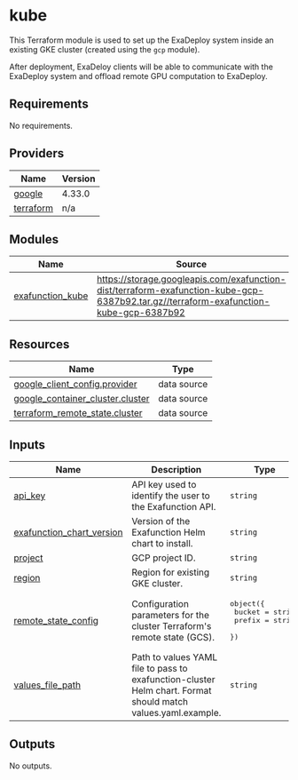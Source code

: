 # kube

This Terraform module is used to set up the ExaDeploy system inside an existing GKE cluster (created using the `gcp` module).

After deployment, ExaDeloy clients will be able to communicate with the ExaDeploy system and offload remote GPU computation to ExaDeploy.

<!-- BEGIN_TF_DOCS -->
## Requirements

No requirements.

## Providers

| Name | Version |
|------|---------|
| <a name="provider_google"></a> [google](#provider\_google) | 4.33.0 |
| <a name="provider_terraform"></a> [terraform](#provider\_terraform) | n/a |

## Modules

| Name | Source | Version |
|------|--------|---------|
| <a name="module_exafunction_kube"></a> [exafunction\_kube](#module\_exafunction\_kube) | https://storage.googleapis.com/exafunction-dist/terraform-exafunction-kube-gcp-6387b92.tar.gz//terraform-exafunction-kube-gcp-6387b92 | n/a |

## Resources

| Name | Type |
|------|------|
| [google_client_config.provider](https://registry.terraform.io/providers/hashicorp/google/latest/docs/data-sources/client_config) | data source |
| [google_container_cluster.cluster](https://registry.terraform.io/providers/hashicorp/google/latest/docs/data-sources/container_cluster) | data source |
| [terraform_remote_state.cluster](https://registry.terraform.io/providers/hashicorp/terraform/latest/docs/data-sources/remote_state) | data source |

## Inputs

| Name | Description | Type | Default | Required |
|------|-------------|------|---------|:--------:|
| <a name="input_api_key"></a> [api\_key](#input\_api\_key) | API key used to identify the user to the Exafunction API. | `string` | n/a | yes |
| <a name="input_exafunction_chart_version"></a> [exafunction\_chart\_version](#input\_exafunction\_chart\_version) | Version of the Exafunction Helm chart to install. | `string` | n/a | yes |
| <a name="input_project"></a> [project](#input\_project) | GCP project ID. | `string` | n/a | yes |
| <a name="input_region"></a> [region](#input\_region) | Region for existing GKE cluster. | `string` | n/a | yes |
| <a name="input_remote_state_config"></a> [remote\_state\_config](#input\_remote\_state\_config) | Configuration parameters for the cluster Terraform's remote state (GCS). | <pre>object({<br>    bucket = string<br>    prefix = string<br>  })</pre> | n/a | yes |
| <a name="input_values_file_path"></a> [values\_file\_path](#input\_values\_file\_path) | Path to values YAML file to pass to exafunction-cluster Helm chart. Format should match values.yaml.example. | `string` | n/a | yes |

## Outputs

No outputs.
<!-- END_TF_DOCS -->
